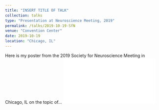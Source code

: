 ```yaml
---
title: "INSERT TITLE OF TALK"
collection: talks
type: "Presentation at Neuroscience Meeting, 2019"
permalink: /talks/2019-10-19-SfN
venue: "Convention Center"
date: 2019-10-19
location: "Chicago, IL"
---
```


Here is my poster from the 2019 Society for Neuroscience Meeting in Chicago, IL on the topic of...
![SfN Poster!](/files/SfN2019_Poster.pdf)
